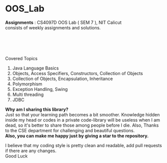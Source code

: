 # OOS_Lab

**Assignments** : CS4097D OOS Lab ( SEM 7 ), NIT Calicut
<br/>
consists of weekly assignments and solutions. 
<br/>
<br/>
<br/>
<br/>
<br/>

Covered Topics
1. Java Language Basics
2. Objects, Access Specifiers, Constructors, Collection of Objects
3. Collection of Objects, Encapsulation, Inheritance
4. Polymorphism
5. Exception Handling, Swing
6. Multi threading
7. JDBC

**Why am I sharing this library?**<br/>
Just so that your learning path becomes a bit smoother.
Knowledge hidden inside my head or codes in a private code-library will be useless when I am dead, so it's better to share those among people before I die. Also, Thanks to the CSE department for challenging and beautiful questions.<br/>
**Also, you can make me happy just by giving a star to the repository.**

I believe that my coding style is pretty clean and readable, add pull requests if there are any changes. <br/>
Good Luck 
